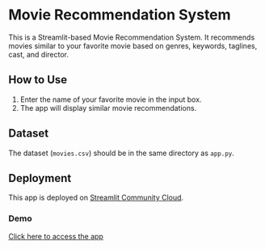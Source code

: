 # Movie Recommendation System

This is a Streamlit-based Movie Recommendation System. It recommends movies similar to your favorite movie based on genres, keywords, taglines, cast, and director.

## How to Use
1. Enter the name of your favorite movie in the input box.
2. The app will display similar movie recommendations.

## Dataset
The dataset (`movies.csv`) should be in the same directory as `app.py`.

## Deployment
This app is deployed on [Streamlit Community Cloud](https://streamlit.io/cloud).

### Demo
[Click here to access the app](<your-app-url>)
